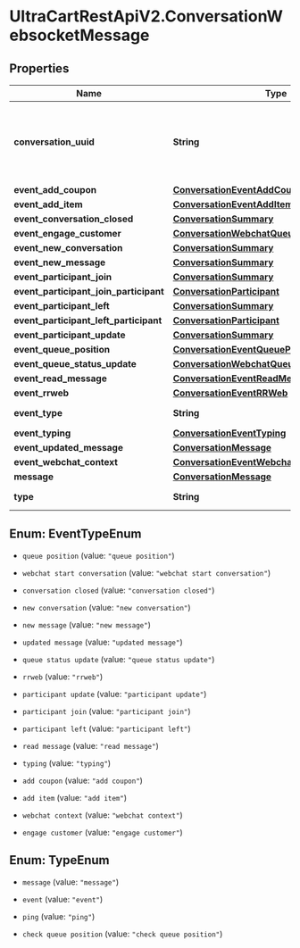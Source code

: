 # UltraCartRestApiV2.ConversationWebsocketMessage

## Properties

Name | Type | Description | Notes
------------ | ------------- | ------------- | -------------
**conversation_uuid** | **String** | Conversation UUID if the websocket message is tied to a specific conversation | [optional] 
**event_add_coupon** | [**ConversationEventAddCoupon**](ConversationEventAddCoupon.md) |  | [optional] 
**event_add_item** | [**ConversationEventAddItem**](ConversationEventAddItem.md) |  | [optional] 
**event_conversation_closed** | [**ConversationSummary**](ConversationSummary.md) |  | [optional] 
**event_engage_customer** | [**ConversationWebchatQueueStatusQueueEntry**](ConversationWebchatQueueStatusQueueEntry.md) |  | [optional] 
**event_new_conversation** | [**ConversationSummary**](ConversationSummary.md) |  | [optional] 
**event_new_message** | [**ConversationSummary**](ConversationSummary.md) |  | [optional] 
**event_participant_join** | [**ConversationSummary**](ConversationSummary.md) |  | [optional] 
**event_participant_join_participant** | [**ConversationParticipant**](ConversationParticipant.md) |  | [optional] 
**event_participant_left** | [**ConversationSummary**](ConversationSummary.md) |  | [optional] 
**event_participant_left_participant** | [**ConversationParticipant**](ConversationParticipant.md) |  | [optional] 
**event_participant_update** | [**ConversationSummary**](ConversationSummary.md) |  | [optional] 
**event_queue_position** | [**ConversationEventQueuePosition**](ConversationEventQueuePosition.md) |  | [optional] 
**event_queue_status_update** | [**ConversationWebchatQueueStatus**](ConversationWebchatQueueStatus.md) |  | [optional] 
**event_read_message** | [**ConversationEventReadMessage**](ConversationEventReadMessage.md) |  | [optional] 
**event_rrweb** | [**ConversationEventRRWeb**](ConversationEventRRWeb.md) |  | [optional] 
**event_type** | **String** | Type of event | [optional] 
**event_typing** | [**ConversationEventTyping**](ConversationEventTyping.md) |  | [optional] 
**event_updated_message** | [**ConversationMessage**](ConversationMessage.md) |  | [optional] 
**event_webchat_context** | [**ConversationEventWebchatContext**](ConversationEventWebchatContext.md) |  | [optional] 
**message** | [**ConversationMessage**](ConversationMessage.md) |  | [optional] 
**type** | **String** | Type of message | [optional] 



## Enum: EventTypeEnum


* `queue position` (value: `"queue position"`)

* `webchat start conversation` (value: `"webchat start conversation"`)

* `conversation closed` (value: `"conversation closed"`)

* `new conversation` (value: `"new conversation"`)

* `new message` (value: `"new message"`)

* `updated message` (value: `"updated message"`)

* `queue status update` (value: `"queue status update"`)

* `rrweb` (value: `"rrweb"`)

* `participant update` (value: `"participant update"`)

* `participant join` (value: `"participant join"`)

* `participant left` (value: `"participant left"`)

* `read message` (value: `"read message"`)

* `typing` (value: `"typing"`)

* `add coupon` (value: `"add coupon"`)

* `add item` (value: `"add item"`)

* `webchat context` (value: `"webchat context"`)

* `engage customer` (value: `"engage customer"`)





## Enum: TypeEnum


* `message` (value: `"message"`)

* `event` (value: `"event"`)

* `ping` (value: `"ping"`)

* `check queue position` (value: `"check queue position"`)




